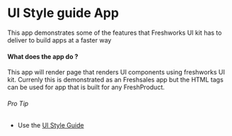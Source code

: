 # UI Style guide App

This app demonstrates some of the features that Freshworks UI kit has to deliver to build apps at a faster way

#### What does the app do ?

This app will render page that renders UI components using freshworks UI kit. Currenly this is demonstrated as an Freshsales app but the HTML tags can be used for app that is built for any FreshProduct.


###### Pro Tip
- Use the [UI Style Guide](https://developers.freshsales.io/docs/ui-style-guide/)
